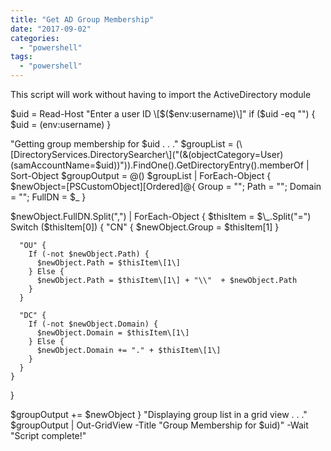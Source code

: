 ```yaml
---
title: "Get AD Group Membership"
date: "2017-09-02"
categories: 
  - "powershell"
tags: 
  - "powershell"
---
```


This script will work without having to import the ActiveDirectory module

$uid = Read-Host "Enter a user ID \[$($env:username)\]"
if ($uid -eq "") { $uid = $($env:username) }

"Getting group membership for $uid . . ."
$groupList = (\[DirectoryServices.DirectorySearcher\]("(&(objectCategory=User)(samAccountName=$uid))")).FindOne().GetDirectoryEntry().memberOf | Sort-Object
$groupOutput = @()
$groupList | ForEach-Object {
  $newObject=\[PSCustomObject\]\[Ordered\]@{ Group = ""; Path = ""; Domain = ""; FullDN = $\_ }

  $newObject.FullDN.Split(",") | ForEach-Object {
    $thisItem = $\_.Split("=")
    Switch ($thisItem\[0\]) {
      "CN" { $newObject.Group = $thisItem\[1\] }
      
      "OU" {
        If (-not $newObject.Path) {
          $newObject.Path = $thisItem\[1\]
        } Else {
          $newObject.Path = $thisItem\[1\] + "\\"  + $newObject.Path
        }
      }
      
      "DC" {
        If (-not $newObject.Domain) {
          $newObject.Domain = $thisItem\[1\]
        } Else {
          $newObject.Domain += "." + $thisItem\[1\]
        }
      }
    }
  }

  $groupOutput += $newObject
}
"Displaying group list in a grid view . . ."
$groupOutput | Out-GridView -Title "Group Membership for $uid)" -Wait
"Script complete!"
